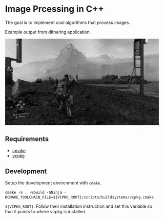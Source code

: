 # Image Prcessing in C++

The goal is to implement cool algorithms that process images.

Example output from dithering application.

![A dithered image. The image shows Sam from Death Stranding standing.](./deps/preview_dithering.png)

## Requirements

  - [cmake](https://cmake.org)
  - [vcpkg](https://vcpkg.io/en/index.html)

## Development

Setup the development environment with `cmake`.

```
cmake -S . -Bbuild -GNinja -DCMAKE_TOOLCHAIN_FILE=${VCPKG_ROOT}/scripts/buildsystems/vcpkg.cmake
```

`${VCPKG_ROOT}`: Follow their installation instruction and set this variable so that it points to where vcpkg is installed.

